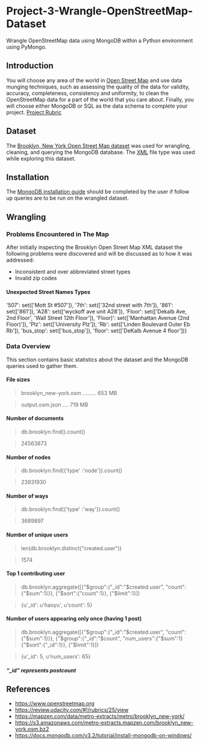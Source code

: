 # Project-3-Wrangle-OpenStreetMap-Dataset
Wrangle OpenStreetMap data using MongoDB within a Python environment using PyMongo.

## Introduction
You will choose any area of the world in [Open Street Map](https://www.openstreetmap.org) and use data munging techniques, such as assessing the quality of the data for validity, accuracy, completeness, consistency and uniformity, to clean the OpenStreetMap data for a part of the world that you care about. Finally, you will choose either MongoDB or SQL as the data schema to complete your project. [Project Rubric](https://review.udacity.com/#!/rubrics/25/view)

## Dataset
The [Brooklyn, New York Open Street Map dataset](https://mapzen.com/data/metro-extracts/metro/brooklyn_new-york/) was used for wrangling, cleaning, and querying the MongoDB database. The [XML](https://s3.amazonaws.com/metro-extracts.mapzen.com/brooklyn_new-york.osm.bz2) file type was used while exploring this dataset.

## Installation
The [MongoDB installation guide](https://docs.mongodb.com/v3.2/tutorial/install-mongodb-on-windows/) should be completed by the user if follow up queries are to be run on the wrangled dataset.

## Wrangling
### Problems Encountered in The Map
After initially inspecting the Brooklyn Open Street Map XML dataset the following problems were discovered and will be discussed as to how it was addressed:
- Inconsistent and over abbreviated street types
- Invalid zip codes


#### Unexpected Street Names Types
 '507': set(['Mott St #507']),
 '7th': set(['32nd street with 7th']),
 '861': set(['861']),
 'A28': set(['wyckoff ave unit A28']),
 'Floor': set(['Dekalb Ave, 2nd Floor', 'Wall Street 12th Floor']),
 'Floor)': set(['Manhattan Avenue (2nd Floor)']),
 'Plz': set(['University Plz']),
 'Rb': set(['Linden Boulevard Outer Eb Rb']),
 'bus_stop': set(['bus_stop']),
 'floor': set(['DeKalb Avenue 4 floor'])}
 
### Data Overview
This section contains basic statistics about the dataset and the MongoDB queries used to gather them.
                                                
#### File sizes
                                                
> brooklyn_new-york.osm ......... 653 MB

> output.osm.json .... 719 MB
                                                
#### Number of documents
                                                
> db.brooklyn.find().count()                                                

> 24563873
                                                
#### Number of nodes
                                                
> db.brooklyn.find({'type' :'node'}).count()

> 23931930
                                                
#### Number of ways
                                                
> db.brooklyn.find({'type' :'way'}).count()

> 3689897

#### Number of unique users
                                                
> len(db.brooklyn.distinct("created.user"))

> 1574
                                                
#### Top 1 contributing user
                                                
> db.brooklyn.aggregate([{"$group":{"_id":"$created.user", "count":{"$sum":1}}}, {"$sort":{"count":1}}, {"$limit":1}])

> {u'_id': u'haoyu', u'count': 5}
                                                
#### Number of users appearing only once (having 1 post)
                                                
> db.brooklyn.aggregate([{"$group":{"_id":"$created.user", "count":{"$sum":1}}}, {"$group":{"_id":"$count", "num_users":{"$sum":1}{"$sort":{"_id":1}}, {"$limit":1}])

> {u'_id': 5, u'num_users': 65}
##### “_id” represents postcount

## References
 * https://www.openstreetmap.org
 * https://review.udacity.com/#!/rubrics/25/view
 * https://mapzen.com/data/metro-extracts/metro/brooklyn_new-york/
 * https://s3.amazonaws.com/metro-extracts.mapzen.com/brooklyn_new-york.osm.bz2
 * https://docs.mongodb.com/v3.2/tutorial/install-mongodb-on-windows/

